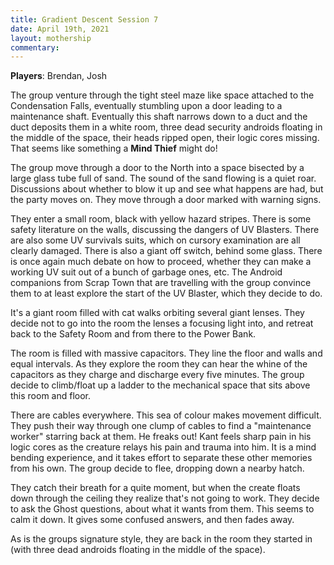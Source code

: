 ```yaml
---
title: Gradient Descent Session 7
date: April 19th, 2021
layout: mothership
commentary:
--- 
```


**Players**: Brendan, Josh

The group venture through the tight steel maze like space attached to the Condensation Falls, eventually stumbling upon a door leading to a maintenance shaft. Eventually this shaft narrows down to a duct and the duct deposits them in a white room, three dead security androids floating in the middle of the space, their heads ripped open, their logic cores missing. That seems like something a **Mind Thief** might do!

The group move through a door to the North into a space bisected by a large glass tube full of sand. The sound of the sand flowing is a quiet roar. Discussions about whether to blow it up and see what happens are had, but the party moves on. They move through a door marked with warning signs.

They enter a small room, black with yellow hazard stripes. There is some safety literature on the walls, discussing the dangers of UV Blasters. There are also some UV survivals suits, which on cursory examination are all clearly damaged. There is also a giant off switch, behind some glass. There is once again much debate on how to proceed, whether they can make a working UV suit out of a bunch of garbage ones, etc. The Android companions from Scrap Town that are travelling with the group convince them to at least explore the start of the UV Blaster, which they decide to do.

It's a giant room filled with cat walks orbiting several giant lenses. They decide not to go into the room the lenses a focusing light into, and retreat back to the Safety Room and from there to the Power Bank.

The room is filled with massive capacitors. They line the floor and walls and equal intervals. As they explore the room they can hear the whine of the capacitors as they charge and discharge every five minutes. The group decide to climb/float up a ladder to the mechanical space that sits above this room and floor.

There are cables everywhere. This sea of colour makes movement difficult. They push their way through one clump of cables to find a "maintenance worker" starring back at them. He freaks out! Kant feels sharp pain in his logic cores as the creature relays his pain and trauma into him. It is a mind bending experience, and it takes effort to separate these other memories from his own. The group decide to flee, dropping down a nearby hatch.

They catch their breath for a quite moment, but when the create floats down through the ceiling they realize that's not going to work. They decide to ask the Ghost questions, about what it wants from them. This seems to calm it down. It gives some confused answers, and then fades away.

As is the groups signature style, they are back in the room they started in (with three dead androids floating in the middle of the space).